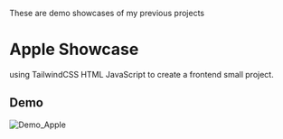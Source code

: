 These are demo showcases of my previous projects

# Apple Showcase
using TailwindCSS HTML JavaScript to create a frontend small project.

## Demo
![Demo_Apple](https://github.com/user-attachments/assets/4ac7e9c0-d3f4-4acc-938f-555e244cac62)
